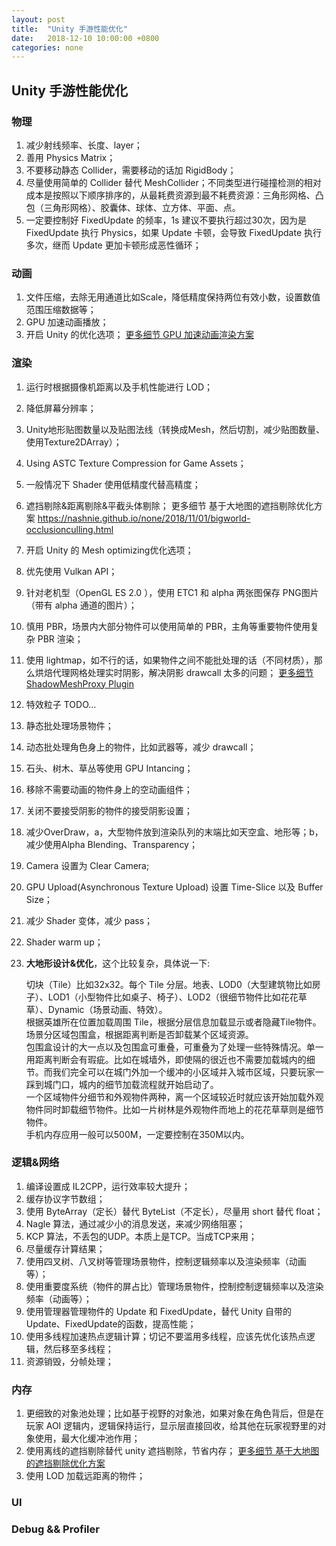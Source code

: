 ```yaml
---
layout: post
title:  "Unity 手游性能优化"
date:   2018-12-10 10:00:00 +0800
categories: none
---
```

## Unity 手游性能优化

### 物理
1. 减少射线频率、长度、layer；
2. 善用 Physics Matrix；
3. 不要移动静态 Collider，需要移动的话加 RigidBody；
4. 尽量使用简单的 Collider 替代 MeshCollider；不同类型进行碰撞检测的相对成本是按照以下顺序排序的，从最耗费资源到最不耗费资源：三角形网格、凸包（三角形网格）、胶囊体、球体、立方体、平面、点。
5. 一定要控制好 FixedUpdate 的频率，1s 建议不要执行超过30次，因为是 FixedUpdate 执行 Physics，如果 Update 卡顿，会导致 FixedUpdate 执行多次，继而 Update 更加卡顿形成恶性循环；

### 动画
1. 文件压缩，去除无用通道比如Scale，降低精度保持两位有效小数，设置数值范围压缩数据等；
2. GPU 加速动画播放；
3. 开启 Unity 的优化选项；
[更多细节 GPU 加速动画渲染方案](https://nashnie.github.io/rendering/2018/11/19/gpu-animator.html)<br>

### 渲染
1. 运行时根据摄像机距离以及手机性能进行 LOD；
2. 降低屏幕分辨率；
3. Unity地形贴图数量以及贴图法线（转换成Mesh，然后切割，减少贴图数量、使用Texture2DArray）；
4. Using ASTC Texture Compression for Game Assets；
5. 一般情况下 Shader 使用低精度代替高精度；
6. 遮挡剔除&距离剔除&平截头体剔除；
更多细节 基于大地图的遮挡剔除优化方案 https://nashnie.github.io/none/2018/11/01/bigworld-occlusionculling.html<br>
7. 开启 Unity 的 Mesh optimizing优化选项；
8. 优先使用 Vulkan API；
9. 针对老机型（OpenGL ES 2.0 ），使用 ETC1 和 alpha 两张图保存 PNG图片（带有 alpha 通道的图片）；
11. 慎用 PBR，场景内大部分物件可以使用简单的 PBR，主角等重要物件使用复杂 PBR 渲染；
12. 使用 lightmap，如不行的话，如果物件之间不能批处理的话（不同材质），那么烘焙代理网格处理实时阴影，解决阴影 drawcall 太多的问题；
[更多细节 ShadowMeshProxy Plugin](https://github.com/nashnie/ShadowMeshProxyPlugin)<br>
13. 特效粒子 TODO...
14. 静态批处理场景物件；
15. 动态批处理角色身上的物件，比如武器等，减少 drawcall；
16. 石头、树木、草丛等使用 GPU Intancing；
17. 移除不需要动画的物件身上的空动画组件；
18. 关闭不要接受阴影的物件的接受阴影设置；
19. 减少OverDraw，a，大型物件放到渲染队列的末端比如天空盒、地形等；b，减少使用Alpha Blending、Transparency；
20. Camera 设置为 Clear Camera;
21. GPU Upload(Asynchronous Texture Upload) 设置 Time-Slice 以及 Buffer Size；
22. 减少 Shader 变体，减少 pass；
23. Shader warm up；
23. **大地形设计&优化**，这个比较复杂，具体说一下:

	切块（Tile）比如32x32。每个 Tile 分层。地表、LOD0（大型建筑物比如房子）、LOD1（小型物件比如桌子、椅子）、LOD2（很细节物件比如花花草草）、Dynamic（场景动画、特效）。<br>
	根据英雄所在位置加载周围 Tile，根据分层信息加载显示或者隐藏Tile物件。<br>
	场景分区域包围盒，根据距离判断是否卸载某个区域资源。<br>
	包围盒设计的大一点以及包围盒可重叠，可重叠为了处理一些特殊情况。单一用距离判断会有瑕疵。比如在城墙外，即使隔的很近也不需要加载城内的细节。而我们完全可以在城门外加一个缓冲的小区域并入城市区域，只要玩家一踩到城门口，城内的细节加载流程就开始启动了。<br>
	一个区域物件分细节和外观物件两种，离一个区域较近时就应该开始加载外观物件同时卸载细节物件。比如一片树林是外观物件而地上的花花草草则是细节物件。<br>
	手机内存应用一般可以500M，一定要控制在350M以内。<br>

### 逻辑&网络
1. 编译设置成 IL2CPP，运行效率较大提升；
2. 缓存协议字节数组；
3. 使用 ByteArray（定长）替代 ByteList（不定长），尽量用 short 替代 float；
4. Nagle 算法，通过减少小的消息发送，来减少网络阻塞；
5. KCP 算法，不丢包的UDP。本质上是TCP。当成TCP来用；
6. 尽量缓存计算结果；
7. 使用四叉树、八叉树等管理场景物件，控制逻辑频率以及渲染频率（动画等）；
8. 使用重要度系统（物件的屏占比）管理场景物件，控制控制逻辑频率以及渲染频率（动画等）；
9. 使用管理器管理物件的 Update 和 FixedUpdate，替代 Unity 自带的 Update、FixedUpdate的函数，提高性能；
10. 使用多线程加速热点逻辑计算；切记不要滥用多线程，应该先优化该热点逻辑，然后移至多线程；
11. 资源销毁，分帧处理；
	
### 内存
1. 更细致的对象池处理；比如基于视野的对象池，如果对象在角色背后，但是在玩家 AOI 逻辑内，逻辑保持运行，显示层直接回收，给其他在玩家视野里的对象使用，最大化缓冲池作用；
2. 使用离线的遮挡剔除替代 unity 遮挡剔除，节省内存；
[更多细节 基于大地图的遮挡剔除优化方案](https://nashnie.github.io/none/2018/11/01/bigworld-occlusionculling.html)<br>
3. 使用 LOD 加载远距离的物件；

### UI

### Debug && Profiler